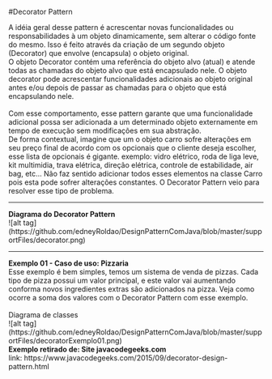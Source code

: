 #Decorator Pattern

A idéia geral desse pattern é acrescentar novas funcionalidades ou responsabilidades à um objeto dinamicamente, sem alterar o código fonte do mesmo. Isso é feito através da criação de um segundo objeto (Decorator) que envolve (encapsula) o objeto original.
<br/>
O objeto Decorator contém uma referência do objeto alvo (atual) e atende todas as chamadas do objeto alvo que está encapsulado nele. O objeto decorator pode acrescentar funcionalidades adicionais ao objeto original antes e/ou depois de passar as chamadas para o objeto que está encapsulando nele.  	
<br/>
Com esse comportamento, esse pattern garante que uma funcionalidade adicional possa ser adicionada a um determinado objeto externamente em tempo de execução sem modificações em sua abstração.
<br/>
De forma contextual, imagine que um o objeto carro sofre alterações em seu preço final de acordo com os opcionais que o cliente deseja escolher, esse lista de opcionais é gigante.
exemplo: vidro elétrico, roda de liga leve, kit multimidia, trava elétrica, direção elétrica, controle de estabilidade, air bag, etc... Não faz sentido adicionar todos esses elementos na classe Carro pois esta pode sofrer alterações constantes. O Decorator Pattern veio para resolver esse tipo de problema.
<br/>
<hr/>
<b>Diagrama do Decorator Pattern</b>
<br/>
![alt tag](https://github.com/edneyRoldao/DesignPatternComJava/blob/master/supportFiles/decorator.png)
<br/>
<hr/>
<b>Exemplo 01 - Caso de uso: Pizzaria</b>
<br/>
Esse exemplo é bem simples, temos um sistema de venda de pizzas. Cada tipo de pizza possui um valor principal, e este valor vai aumentando conforma novos
ingredientes extras são adicionados na pizza. Veja como ocorre a soma dos valores com o Decorator Pattern com esse exemplo.
<br/><br/>
Diagrama de classes
<br/>
![alt tag](https://github.com/edneyRoldao/DesignPatternComJava/blob/master/supportFiles/decoratorExemplo01.png)
<br/>
<b>Exemplo retirado de: Site javacodegeeks.com</b>
<br/>
link: https://www.javacodegeeks.com/2015/09/decorator-design-pattern.html
<br/>
